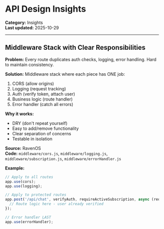 # API Design Insights

**Category:** Insights  
**Last updated:** 2025-10-29

---

## Middleware Stack with Clear Responsibilities

**Problem:** Every route duplicates auth checks, logging, error handling. Hard to maintain consistency.

**Solution:** Middleware stack where each piece has ONE job:
1. CORS (allow origins)
2. Logging (request tracking)
3. Auth (verify token, attach user)
4. Business logic (route handler)
5. Error handler (catch all errors)

**Why it works:**
- DRY (don't repeat yourself)
- Easy to add/remove functionality
- Clear separation of concerns
- Testable in isolation

**Source:** RavenOS  
**Code:** `middleware/cors.js`, `middleware/logging.js`, `middleware/subscription.js`, `middleware/errorHandler.js`

**Example:**
```javascript
// Apply to all routes
app.use(cors);
app.use(logging);

// Apply to protected routes
app.post('/api/chat', verifyAuth, requireActiveSubscription, async (req, res) => {
  // Route logic here - user already verified
});

// Error handler LAST
app.use(errorHandler);
```

